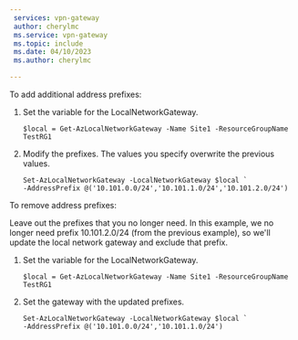 ```yaml
---
 services: vpn-gateway
 author: cherylmc
 ms.service: vpn-gateway
 ms.topic: include
 ms.date: 04/10/2023
 ms.author: cherylmc

---
```


To add additional address prefixes:

1. Set the variable for the LocalNetworkGateway.

   ```azurepowershell-interactive
   $local = Get-AzLocalNetworkGateway -Name Site1 -ResourceGroupName TestRG1
   ```
1. Modify the prefixes. The values you specify overwrite the previous values.

   ```azurepowershell-interactive
   Set-AzLocalNetworkGateway -LocalNetworkGateway $local `
   -AddressPrefix @('10.101.0.0/24','10.101.1.0/24','10.101.2.0/24')
   ```

To remove address prefixes:

Leave out the prefixes that you no longer need. In this example, we no longer need prefix 10.101.2.0/24 (from the previous example), so we'll update the local network gateway and exclude that prefix.

1. Set the variable for the LocalNetworkGateway.

   ```azurepowershell-interactive
   $local = Get-AzLocalNetworkGateway -Name Site1 -ResourceGroupName TestRG1
   ```
1. Set the gateway with the updated prefixes.

   ```azurepowershell-interactive
   Set-AzLocalNetworkGateway -LocalNetworkGateway $local `
   -AddressPrefix @('10.101.0.0/24','10.101.1.0/24')
   ```
